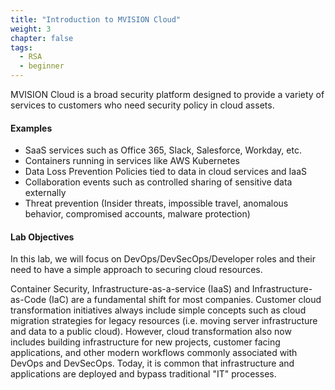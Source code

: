 ```yaml
---
title: "Introduction to MVISION Cloud"
weight: 3
chapter: false
tags:
  - RSA
  - beginner
---
```


MVISION Cloud is a broad security platform designed to provide a variety of services to customers who need security policy in cloud assets. 

#### Examples 
 - SaaS services such as Office 365, Slack, Salesforce, Workday, etc.
 - Containers running in services like AWS Kubernetes
 - Data Loss Prevention Policies tied to data in cloud services and IaaS
 - Collaboration events such as controlled sharing of sensitive data externally 
 - Threat prevention (Insider threats, impossible travel, anomalous behavior, compromised accounts, malware protection)

#### Lab Objectives 
In this lab, we will focus on DevOps/DevSecOps/Developer roles and their need to have a simple approach to securing cloud resources. 

Container Security, Infrastructure-as-a-service (IaaS) and Infrastructure-as-Code (IaC) are a fundamental shift for most companies. Customer cloud transformation initiatives always include simple concepts such as cloud migration strategies for legacy resources (i.e. moving server infrastructure and data to a public cloud). However, cloud transformation also now includes building infrastructure for new projects, customer facing applications, and other modern workflows commonly associated with DevOps and DevSecOps. Today, it is common that infrastructure and applications are deployed and bypass traditional "IT" processes. 
